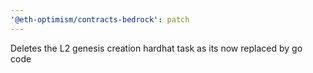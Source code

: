 ```yaml
---
'@eth-optimism/contracts-bedrock': patch
---
```


Deletes the L2 genesis creation hardhat task as its now replaced by go code

